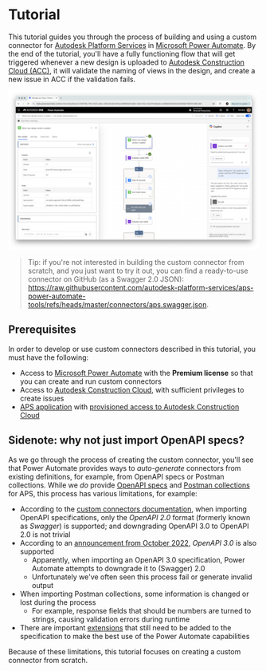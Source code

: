 # Tutorial

This tutorial guides you through the process of building and using a custom connector for [Autodesk Platform Services](https://aps.autodesk.com) in [Microsoft Power Automate](https://www.microsoft.com/en/power-platform/products/power-automate). By the end of the tutorial, you'll have a fully functioning flow that will get triggered whenever a new design is uploaded to [Autodesk Construction Cloud (ACC)](https://construction.autodesk.com/), it will validate the naming of views in the design, and create a new issue in ACC if the validation fails.

![Power Automate flow preview](screenshot.png)

> Tip: if you're not interested in building the custom connector from scratch, and you just want to try it out, you can find a ready-to-use connector on GitHub (as a Swagger 2.0 JSON): https://raw.githubusercontent.com/autodesk-platform-services/aps-power-automate-tools/refs/heads/master/connectors/aps.swagger.json.

## Prerequisites

In order to develop or use custom connectors described in this tutorial, you must have the following:

- Access to [Microsoft Power Automate](https://make.powerautomate.com) with the **Premium license** so that you can create and run custom connectors
- Access to [Autodesk Construction Cloud](https://construction.autodesk.com/), with sufficient privileges to create issues
- [APS application](https://get-started.aps.autodesk.com/#create-an-account) with [provisioned access to Autodesk Construction Cloud](https://get-started.aps.autodesk.com/#provision-access-in-other-products)

## Sidenote: why not just import OpenAPI specs?

As we go through the process of creating the custom connector, you'll see that Power Automate provides ways to _auto-generate_ connectors from existing definitions, for example, from OpenAPI specs or Postman collections. While we _do_ provide [OpenAPI specs](https://aps.autodesk.com/blog/openapi-specs-are-here) and [Postman collections](https://github.com/autodesk-platform-services/aps-postman-collections) for APS, this process has various limitations, for example:

- According to the [custom connectors documentation](https://learn.microsoft.com/en-us/connectors/custom-connectors/define-openapi-definition), when importing OpenAPI specifications, only the _OpenAPI 2.0_ format (formerly known as _Swagger_) is supported; and downgrading OpenAPI 3.0 to OpenAPI 2.0 is not trivial
- According to an [announcement from October 2022](https://learn.microsoft.com/en-us/power-platform-release-plan/2022wave1/power-platform-pro-development/openapi-3-support-custom-connectors), _OpenAPI 3.0_ is also supported
  - Apparently, when importing an OpenAPI 3.0 specification, Power Automate attempts to downgrade it to (Swagger) 2.0
  - Unfortunately we've often seen this process fail or generate invalid output
- When importing Postman collections, some information is changed or lost during the process
  - For example, response fields that should be numbers are turned to strings, causing validation errors during runtime
- There are important [extensions](https://learn.microsoft.com/en-us/connectors/custom-connectors/openapi-extensions) that still need to be added to the specification to make the best use of the Power Automate capabilities

Because of these limitations, this tutorial focuses on creating a custom connector from scratch.